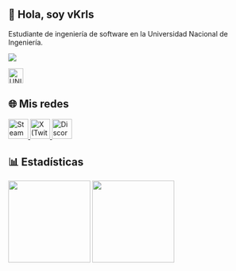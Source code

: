 ## 👻 Hola, soy **vKrls**
Estudiante de ingeniería de software en la Universidad Nacional de Ingeniería.

![](https://media2.giphy.com/media/v1.Y2lkPTc5MGI3NjExYXl5eDg3OGR6bHRnM2d4MW04aHBkbmVjZ3FqdjhqbXUzOXpnNWwwOSZlcD12MV9pbnRlcm5hbF9naWZfYnlfaWQmY3Q9Zw/uWlpPGquhGZNFzY90z/giphy.gif)


<img src="https://commons.wikimedia.org/wiki/Special:FilePath/Uni-logo_transparente_granate.png"
     alt="UNI" height="30" style="vertical-align:-15px;"/>

## 🌐 Mis redes

<p align="left">
  <a href="https://steamcommunity.com/id/vKrIs/" target="_blank">
    <img src="https://cdn.jsdelivr.net/gh/simple-icons/simple-icons/icons/steam.svg" alt="Steam" width="40"/>
  </a>
  <a href="https://x.com/vKrlss" target="_blank">
    <img src="https://cdn.jsdelivr.net/gh/simple-icons/simple-icons/icons/x.svg" alt="X (Twitter)" width="40"/>
  </a>
  <a href="https://discord.gg/JbtE8vHn" target="_blank">
    <img src="https://cdn.jsdelivr.net/gh/simple-icons/simple-icons/icons/discord.svg" alt="Discord" width="40"/>
  </a>
</p>

## 📊 Estadísticas

<p align="left">
  <img src="https://github-readme-stats.vercel.app/api?username=vKrls&show_icons=true&theme=tokyonight&include_all_commits=true&count_private=true" height="165" />
  <img src="https://github-readme-stats.vercel.app/api/top-langs/?username=vKrls&layout=compact&theme=tokyonight" height="165" />
</p>



<!--
**vKrls/vKrls** is a ✨ _special_ ✨ repository because its `README.md` (this file) appears on your GitHub profile.

Here are some ideas to get you started:

- 🔭 I’m currently working on ...
- 🌱 I’m currently learning ...
- 👯 I’m looking to collaborate on ...
- 🤔 I’m looking for help with ...
- 💬 Ask me about ...
- 📫 How to reach me: ...
- 😄 Pronouns: ...
- ⚡ Fun fact: ...
-->
